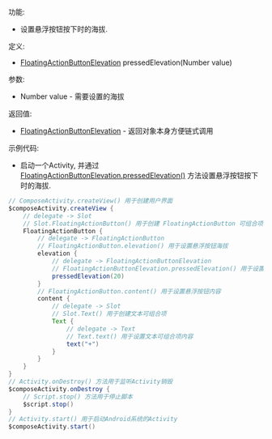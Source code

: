 功能:

+ 设置悬浮按钮按下时的海拔.

定义:

+ [FloatingActionButtonElevation](/API/UI/Compose/Widget/FloatingActionButton/FloatingActionButtonElevation/README.md)
  pressedElevation(Number value)

参数:

+ Number value - 需要设置的海拔

返回值:

+ [FloatingActionButtonElevation](/API/UI/Compose/Widget/FloatingActionButton/FloatingActionButtonElevation/README.md
  ) - 返回对象本身方便链式调用

示例代码:

+ 启动一个Activity,
  并通过 [FloatingActionButtonElevation.pressedElevation()](/API/UI/Compose/Widget/FloatingActionButton/FloatingActionButtonElevation/README.md?id=pressedElevation)
  方法设置悬浮按钮按下时的海拔.

```groovy
// ComposeActivity.createView() 用于创建用户界面
$composeActivity.createView {
    // delegate -> Slot
    // Slot.FloatingActionButton() 用于创建 FloatingActionButton 可组合项
    FloatingActionButton {
        // delegate -> FloatingActionButton
        // FloatingActionButton.elevation() 用于设置悬浮按钮海拔
        elevation {
            // delegate -> FloatingActionButtonElevation
            // FloatingActionButtonElevation.pressedElevation() 用于设置悬浮按钮按下时的海拔
            pressedElevation(20)
        }
        // FloatingActionButton.content() 用于设置悬浮按钮内容
        content {
            // delegate -> Slot
            // Slot.Text() 用于创建文本可组合项
            Text {
                // delegate -> Text
                // Text.text() 用于设置文本可组合项内容
                text("+")
            }
        }
    }
}
// Activity.onDestroy() 方法用于监听Activity销毁
$composeActivity.onDestroy {
    // Script.stop() 方法用于停止脚本
    $script.stop()
}
// Activity.start() 用于启动Android系统的Activity
$composeActivity.start()
```